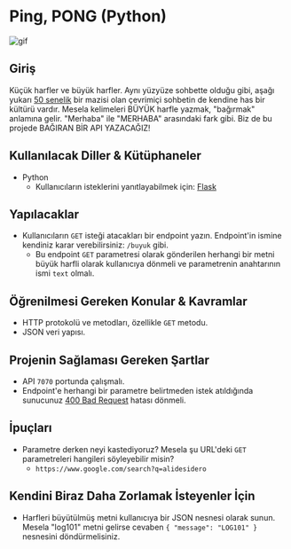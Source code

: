 # Ping, PONG (Python)

![gif](https://media.giphy.com/media/rpbYdRj0y1iRLdcRtE/giphy.gif)

## Giriş

Küçük harfler ve büyük harfler. Aynı yüzyüze sohbette olduğu gibi, aşağı yukarı [50 senelik](https://en.wikipedia.org/wiki/Online_chat) bir mazisi olan çevrimiçi sohbetin de kendine has bir kültürü vardır. Mesela kelimeleri BÜYÜK harfle yazmak, "bağırmak" anlamına gelir. "Merhaba" ile "MERHABA" arasındaki fark gibi. Biz de bu projede BAĞIRAN BİR API YAZACAĞIZ!

## Kullanılacak Diller & Kütüphaneler

- Python
  - Kullanıcıların isteklerini yanıtlayabilmek için: [Flask](https://flask.palletsprojects.com/en/2.3.x/)

## Yapılacaklar

- Kullanıcıların `GET` isteği atacakları bir endpoint yazın. Endpoint'in ismine kendiniz karar verebilirsiniz: `/buyuk` gibi.
  - Bu endpoint `GET` parametresi olarak gönderilen herhangi bir metni büyük harfli olarak kullanıcıya dönmeli ve parametrenin anahtarının ismi `text` olmalı.

## Öğrenilmesi Gereken Konular & Kavramlar

- HTTP protokolü ve metodları, özellikle `GET` metodu.
- JSON veri yapısı.

## Projenin Sağlaması Gereken Şartlar

- API `7070` portunda çalışmalı.
- Endpoint'e herhangi bir parametre belirtmeden istek atıldığında sunucunuz [400 Bad Request](https://developer.mozilla.org/en-US/docs/Web/HTTP/Status/400) hatası dönmeli.

## İpuçları

- Parametre derken neyi kastediyoruz? Mesela şu URL'deki `GET` parametreleri hangileri söyleyebilir misin?
  - `https://www.google.com/search?q=alidesidero`

## Kendini Biraz Daha Zorlamak İsteyenler İçin

- Harfleri büyütülmüş metni kullanıcıya bir JSON nesnesi olarak sunun. Mesela "log101" metni gelirse cevaben `{ "message": "LOG101" }` nesnesini döndürmelisiniz.
